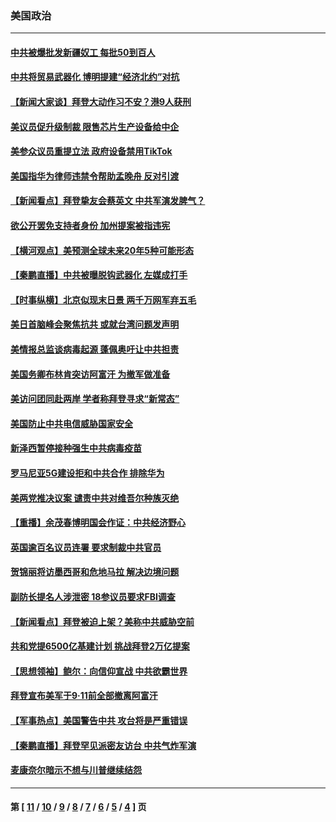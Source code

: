 ### 美国政治
---
#### [中共被爆批发新疆奴工 每批50到百人](../../pages/ncid1078159/n12884764.md) 
#### [中共将贸易武器化 博明提建“经济北约”对抗](../../pages/ncid1078159/n12884717.md) 
#### [【新闻大家谈】拜登大动作习不安？港9人获刑](../../pages/ncid1078159/n12884875.md) 
#### [美议员促升级制裁 限售芯片生产设备给中企](../../pages/ncid1078159/n12883600.md) 
#### [美参众议员重提立法 政府设备禁用TikTok](../../pages/ncid1078159/n12883472.md) 
#### [美国指华为律师违禁令帮助孟晚舟 反对引渡](../../pages/ncid1078159/n12883379.md) 
#### [【新闻看点】拜登挚友会蔡英文 中共军演发脾气？](../../pages/ncid1078159/n12882997.md) 
#### [欲公开罢免支持者身份 加州提案被指违宪](../../pages/ncid1078159/n12883260.md) 
#### [【横河观点】美预测全球未来20年5种可能形态](../../pages/ncid1078159/n12883163.md) 
#### [【秦鹏直播】中共被曝脱钩武器化 左媒成打手](../../pages/ncid1078159/n12883071.md) 
#### [【时事纵横】北京似现末日景 两千万网军弃五毛](../../pages/ncid1078159/n12883043.md) 
#### [美日首脑峰会聚焦抗共 或就台湾问题发声明](../../pages/ncid1078159/n12882479.md) 
#### [美情报总监谈病毒起源 蓬佩奥吁让中共担责](../../pages/ncid1078159/n12882671.md) 
#### [美国务卿布林肯突访阿富汗 为撤军做准备](../../pages/ncid1078159/n12882878.md) 
#### [美访问团同赴两岸 学者称拜登寻求“新常态”](../../pages/ncid1078159/n12882631.md) 
#### [美国防止中共电信威胁国家安全](../../pages/ncid1078159/n12882591.md) 
#### [新泽西暂停接种强生中共病毒疫苗](../../pages/ncid1078159/n12882767.md) 
#### [罗马尼亚5G建设拒和中共合作 排除华为](../../pages/ncid1078159/n12882421.md) 
#### [美两党推决议案 谴责中共对维吾尔种族灭绝](../../pages/ncid1078159/n12882169.md) 
#### [【重播】余茂春博明国会作证：中共经济野心](../../pages/ncid1078159/n12880897.md) 
#### [英国逾百名议员连署 要求制裁中共官员](../../pages/ncid1078159/n12881902.md) 
#### [贺锦丽将访墨西哥和危地马拉 解决边境问题](../../pages/ncid1078159/n12881463.md) 
#### [副防长提名人涉泄密 18参议员要求FBI调查](../../pages/ncid1078159/n12881034.md) 
#### [【新闻看点】拜登被迫上架？美称中共威胁空前](../../pages/ncid1078159/n12880557.md) 
#### [共和党提6500亿基建计划 挑战拜登2万亿提案](../../pages/ncid1078159/n12880748.md) 
#### [【思想领袖】鲍尔：向信仰宣战 中共欲霸世界](../../pages/ncid1078159/n12775171.md) 
#### [拜登宣布美军于9‧11前全部撤离阿富汗](../../pages/ncid1078159/n12880666.md) 
#### [【军事热点】美国警告中共 攻台将是严重错误](../../pages/ncid1078159/n12877629.md) 
#### [【秦鹏直播】拜登罕见派密友访台 中共气炸军演](../../pages/ncid1078159/n12880611.md) 
#### [麦康奈尔暗示不想与川普继续结怨](../../pages/ncid1078159/n12880608.md) 

---
#### 第 [ [11](./11.md) / [10](./10.md) / [9](./9.md) / [8](./8.md) / [7](./7.md) / [6](./6.md) / [5](./5.md) / [4](./4.md) ] 页
